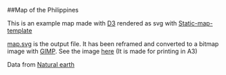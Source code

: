##Map of the Philippines

This is an example map made with [D3](http://d3js.org) rendered as svg with [Static-map-template](https://github.com/idris-maps/Static-map-template)

[map.svg]() is the output file. It has been reframed and converted to a bitmap image with [GIMP](http://www.gimp.org/). See the image [here]() (It is made for printing in A3)

Data from [Natural earth](http://naturalearthdata.com/)


